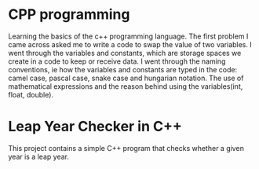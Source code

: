 # CPP programming


Learning the basics of the c++ programming language. The first problem I came across asked me to write a code to swap the value of two variables.
I went through the variables and constants, which are storage spaces we create in a code to keep or receive data. I went through the naming conventions, ie how the variables and constants are typed in the code: camel case, pascal case, snake case and hungarian notation.
The use of mathematical expressions and the reason behind using the variables(int, float, double).


# Leap Year Checker in C++

This project contains a simple C++ program that checks whether a given year is a leap year.
